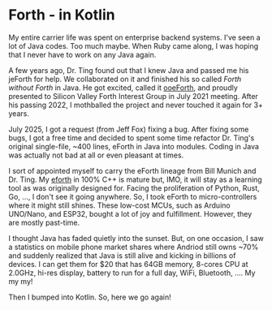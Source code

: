 # Forth - in Kotlin

My entire carrier life was spent on enterprise backend systems. I've seen a lot of Java codes. Too much maybe. When Ruby came along, I was hoping that I never have to work on any Java again.

A few years ago, Dr. Ting found out that I knew Java and passed me his jeForth for help. We collaborated on it and finished his so called *Forth without Forth* in Java. He got excited, called it [ooeForth](https://github.com/chochain/ooeforth), and proudly presented to Silicon Valley Forth Interest Group in July 2021 meeting. After his passing 2022, I mothballed the project and never touched it again for 3+ years.

July 2025, I got a request (from Jeff Fox) fixing a bug. After fixing some bugs, I got a free time and decided to spent some time refactor Dr. Ting's original single-file, ~400 lines, eForth in Java into modules. Coding in Java was actually not bad at all or even pleasant at times.

I sort of appointed myself to carry the eForth lineage from Bill Munich and Dr. Ting. My [eforth](https://github.com/chochain/eforth) in 100% C++ is mature but, IMO, it will stay as a learning tool as was originally designed for. Facing the proliferation of Python, Rust, Go, ..., I don't see it going anywhere. So, I took eForth to micro-controllers where it might still shines. These low-cost MCUs, such as Arduino UNO/Nano, and ESP32, bought a lot of joy and fulfillment. However, they are mostly past-time.

I thought Java has faded quietly into the sunset. But, on one occasion, I saw a statistics on mobile phone market shares where Andriod still owns ~70% and suddenly realized that Java is still alive and kicking in billions of devices. I can get them for $20 that has 64GB memory, 8-cores CPU at 2.0GHz, hi-res display, battery to run for a full day, WiFi, Bluetooth, .... My my my!

Then I bumped into Kotlin. So, here we go again!
